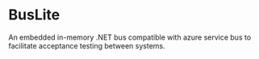 BusLite
========

An embedded in-memory .NET bus compatible with azure service bus to facilitate acceptance testing between systems.
